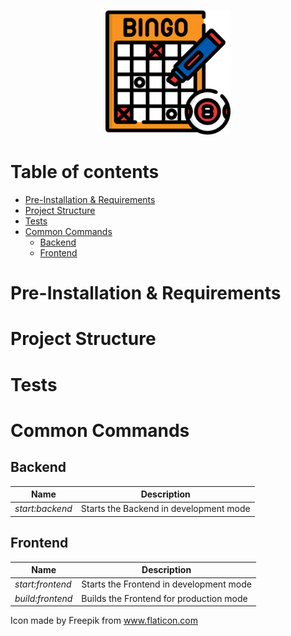 <p align="center">
  <img src="bingo.png" alt="logo" width="200"/>
</p>

# Table of contents

- [Pre-Installation & Requirements](#Pre-Installation-&-Requirements)
- [Project Structure](#Project-Structure)
- [Tests](#Tests)
- [Common Commands](#Common-Commands)
  - [Backend](#Backend)
  - [Frontend](#Frontend)

# Pre-Installation & Requirements

# Project Structure

# Tests

# Common Commands

## Backend

| Name            | Description                            |
| --------------- | -------------------------------------- |
| _start:backend_ | Starts the Backend in development mode |

## Frontend

| Name             | Description                             |
| ---------------- | --------------------------------------- |
| _start:frontend_ | Starts the Frontend in development mode |
| _build:frontend_ | Builds the Frontend for production mode |

Icon made by Freepik from www.flaticon.com
